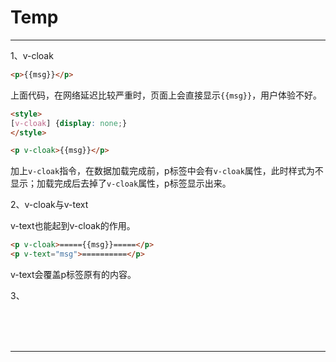 # Temp

---

1、v-cloak

~~~html
<p>{{msg}}</p>
~~~

上面代码，在网络延迟比较严重时，页面上会直接显示`{{msg}}`，用户体验不好。

~~~html
<style>
[v-cloak] {display: none;}
</style>

<p v-cloak>{{msg}}</p>
~~~

加上`v-cloak`指令，在数据加载完成前，p标签中会有`v-cloak`属性，此时样式为不显示；加载完成后去掉了`v-cloak`属性，p标签显示出来。



2、v-cloak与v-text

v-text也能起到v-cloak的作用。

~~~html
<p v-cloak>====={{msg}}=====</p>
<p v-text="msg">==========</p>
~~~

v-text会覆盖p标签原有的内容。



3、











<br/><br/><br/>

---

